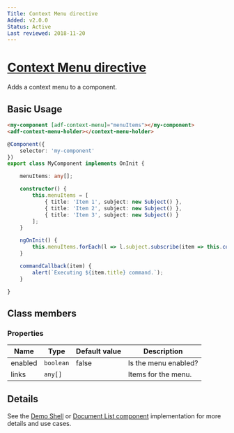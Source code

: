 ```yaml
---
Title: Context Menu directive
Added: v2.0.0
Status: Active
Last reviewed: 2018-11-20
---
```


# [Context Menu directive](../../lib/core/context-menu/context-menu.directive.ts "Defined in context-menu.directive.ts")

Adds a context menu to a component.

## Basic Usage

```html
<my-component [adf-context-menu]="menuItems"></my-component>
<adf-context-menu-holder></context-menu-holder>
```

```ts
@Component({
    selector: 'my-component'
})
export class MyComponent implements OnInit {

    menuItems: any[];

    constructor() {
        this.menuItems = [
            { title: 'Item 1', subject: new Subject() },
            { title: 'Item 2', subject: new Subject() },
            { title: 'Item 3', subject: new Subject() }
        ];
    }

    ngOnInit() {
        this.menuItems.forEach(l => l.subject.subscribe(item => this.commandCallback(item)));
    }

    commandCallback(item) {
        alert(`Executing ${item.title} command.`);
    }

}
```

## Class members

### Properties

| Name | Type | Default value | Description |
| ---- | ---- | ------------- | ----------- |
| enabled | `boolean` | false | Is the menu enabled? |
| links | `any[]` |  | Items for the menu. |

## Details

See the [Demo Shell](../../demo-shell/README.md)
or [Document List component](../content-services/document-list.component.md) implementation for more details and use cases.
